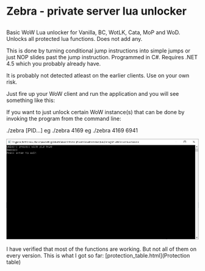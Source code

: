 # Zebra - private server lua unlocker

## 

Basic WoW Lua unlocker for Vanilla, BC, WotLK, Cata, MoP and WoD.
Unlocks all protected lua functions. Does not add any.

This is done by turning conditional jump instructions into simple jumps or just NOP slides past the jump instruction.
Programmed in C#. Requires .NET 4.5 which you probably already have.

It is probably not detected atleast on the earlier clients. Use on your own risk.

Just fire up your WoW client and run the application and you will see something like this:

If you want to just unlock certain WoW instance(s) that can be done by invoking the program from the command line:

./zebra [PID...]
eg ./zebra 4169
eg ./zebra 4169 6941

![Useage](usage.PNG "Image")

I have verified that most of the functions are working. But not all of them on every version.
This is what I got so far:
[protection_table.html](Protection table)